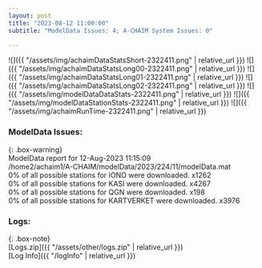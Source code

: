 ```yaml
---
layout: post
title: "2023-08-12 11:00:00"
subtitle: "ModelData Issues: 4; A-CHAIM System Issues: 0"

---
```


![]({{ "/assets/img/achaimDataStatsShort-2322411.png" | relative_url }})
![]({{ "/assets/img/achaimDataStatsLong00-2322411.png" | relative_url }})
![]({{ "/assets/img/achaimDataStatsLong01-2322411.png" | relative_url }})
![]({{ "/assets/img/achaimDataStatsLong02-2322411.png" | relative_url }})
![]({{ "/assets/img/modelDataDataStats-2322411.png" | relative_url }})
![]({{ "/assets/img/modelDataStationStats-2322411.png" | relative_url }})
![]({{ "/assets/img/achaimRunTime-2322411.png" | relative_url }})


### ModelData Issues:  
  
{: .box-warning}  
 ModelData report for 12-Aug-2023 11:15:09   
 /home2/achaim1/A-CHAIM/modelData/2023/224/11/modelData.mat   
 0% of all possible stations for IONO were downloaded. x1262   
 0% of all possible stations for KASI were downloaded. x4267   
 0% of all possible stations for QGN were downloaded. x198   
 0% of all possible stations for KARTVERKET were downloaded. x3976   
  


### Logs:  
  
{: .box-note}  
[Logs.zip]({{ "/assets/other/logs.zip" | relative_url }})  
[Log Info]({{ "/logInfo" | relative_url }})  
